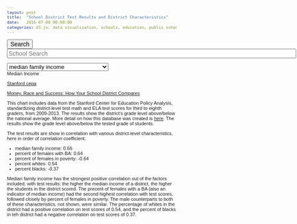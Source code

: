 ```yaml
---
layout: post
title:  "School District Test Results and District Characteristics"
date:   2016-07-08 00:00:00
categories: d3.js, data visualization, schools, education, public schools, race, poverty, socioeconomics
---
```



  <form name="myform" onSubmit="return handleClickSearch()">
        <input name="Submit"  type="submit" size="50" style="font-size: 14px;" color="#fff"    value="Search" >
        <input type="text" id="myVal" size="80" style="font-size: 14px;" placeholder="School Search">
</form>

<select id="select-list">
  <option value="d.income50perc">median family income</option> 
  <option value="d.percentfemalesBA">percent of females with BA in district</option>  
  <option value="d.percentfemalespov">percent females in poverty in district</option>  
  <option value="d.percentwhites">percent whites in district</option> 
  <option value="d.percentblacks">percent blacks in district</option>
</select>

  <div id="correl-1-title">Median Income
    <div id="correl-1-chart"></div>
  </div>

[Stanford cepa](https://cepa.stanford.edu/seda/data-archive)

[Money, Race and Success: How Your School District Compares](http://www.nytimes.com/interactive/2016/04/29/upshot/money-race-and-success-how-your-school-district-compares.html?smid=tw-share)

This chart includes data from the Stanford Center for Education Policy Analysis, standardizing district-level test math and ELA test scores for third to eighth graders, from 2009-2013. The results show the district's grade level above/below the national average. More detail on how this database was created is [here](https://cepa.stanford.edu/sites/default/files/wp16-09-v201604.pdf). The results show the grade level above/below the tested grade of students. 

The test results are show in correlation with various district-level characteristics, here in order of correlation coefficient: 

* median family income: 0.66
* percent of females with BA: 0.64
* percent of females in poverty: -0.64
* percent whites: 0.54
* percent blacks: -0.37

Median family income has the strongest positive correlation out of the factors included, with test results: the higher the median income of a district, the higher the students in the district scored. The precent of females with a BA (also an indicator of median income) had the second highest correlation with test scores, followed closely by percent of females in poverty. The male counterparts to both of these characteristics, not shown, were similar. The percentage of whites in the district had a positive correlation on test scores of 0.54, and the percent of blacks in teh district had a negative correlation on test scores of 0.37. 

<script src="http://d3js.org/d3.v3.min.js"></script>

<script src="http://code.jquery.com/ui/1.11.4/themes/smoothness/jquery-ui.css"></script>

<script src="http://code.jquery.com/jquery-1.10.2.js"></script>
  <script src="http://code.jquery.com/ui/1.11.4/jquery-ui.js"></script>

<style>
body {
  font: 11px sans-serif;
}
.x-axis path, .y-axis path,
.x-axis line, .y-axis line {
  fill: none;
  stroke: #000;
  shape-rendering: crispEdges;
}
.dot {
  stroke: #000;
}
.tooltip {
  position: absolute;
  width: 200px;
  height: 28px;
  pointer-events: none;
}

.input:focus {
  color: blue;
}

.ui-menu {
  list-style-type: none;
  padding: 5px;
  font-size: 12px;
  background-color: white;
  cursor: pointer
  opacity: 0.7;
}

.ui-menu-item {
  padding: 5px;
}

.ui-menu-item:hover {
  cursor: pointer;
}

</style>

<script>
d3.select("#select-list").on("change", function() {
  var selectedValue = d3.event.target.value;
  
  if (selectedValue == "d.percentwhites") 
  {
    var xValue = function(d) { return d.percentwhites;}, // data -> value
    xScale = d3.scale.linear().range([0, width]), // value -> display
    xMap = function(d) { return xScale(xValue(d));}, // data -> display
    xAxis = d3.svg.axis().scale(xScale).orient("bottom");

    d3.csv("https://raw.githubusercontent.com/nadinesk/nadinesk.github.io/master/d3Data/schooldata4.csv", function(error, data) {
    
     data.forEach(function(d) {
      d.percentwhites = +d.percentwhites;
      });  
      
    xScale.domain([d3.min(data, xValue)-0.1, d3.max(data, xValue)+0.1]);
    yScale.domain([d3.min(data, yValue)-0.2, d3.max(data, yValue)+0.2]);
    
    d3.selectAll("circle")
      .transition()
          .duration(300)
          .ease("quad")
        .attr("cx", xMap)
               .style("fill", "rgba(127, 58, 70,0.4)"); 
        
    d3.select(".x-axis")
        .call(xAxis);
    d3.select(".label-x")
           .text("percent whites");

          d3.selectAll(".dot")
         .on("mouseover", function(d) {
          tooltip.transition()
               .duration(200)
               .style("opacity", .9);
          tooltip.html("<b>" + d["educationagencyname"] + "</b>" + "<br/>" + formatPercent(xValue(d)) 
          + " white<br> grades above/below avg: " + formatResult(yValue(d)) + "<br> state: " + d["state"])
          .style("left", (d3.event.pageX + 5) + "px")
               .style("top", (d3.event.pageY - 28) + "px")
                .style("background-color","white")
               .style("border", "1px solid black")
               .style("border-radius", "3px")
               .style("padding", "5px")
               //.style("width", "100px")
               .style("height", "100px");
               
      })
      .on("mouseout", function(d) {
          tooltip.transition()
               .duration(500)
               .style("opacity", 0);
      });
       
    });
      
  }
  
  else if (selectedValue == "d.percentblacks") 
  {
    var xValue = function(d) { return d.percentblacks;}, // data -> value
    xScale = d3.scale.linear().range([0, width]), // value -> display
    xMap = function(d) { return xScale(xValue(d));}, // data -> display
    xAxis = d3.svg.axis().scale(xScale).orient("bottom");

    d3.csv("https://raw.githubusercontent.com/nadinesk/nadinesk.github.io/master/d3Data/schooldata4.csv", function(error, data) {
    
     data.forEach(function(d) {
      d.percentblacks = +d.percentblacks;
      });  
      
    xScale.domain([d3.min(data, xValue)-0.1, d3.max(data, xValue)+0.1]);
    yScale.domain([d3.min(data, yValue)-0.2, d3.max(data, yValue)+0.2]);
    
    d3.selectAll("circle")
      .transition()
          .duration(300)
          .ease("quad")
        .attr("cx", xMap)
        .style("fill", "rgba(255, 192, 203, 0.6)"); 
    d3.select(".x-axis")
        .call(xAxis);
    d3.select(".label-x")
        .text("percent blacks");
       

  d3.selectAll(".dot")
         .on("mouseover", function(d) {
          tooltip.transition()
               .duration(200)
               .style("opacity", .9);
          tooltip.html("<b>" + d["educationagencyname"] + "</b>" + "<br/>" + formatPercent(xValue(d)) 
          + " black<br> grades above/below avg: " + formatResult(yValue(d)) + "<br> state: " + d["state"])
          .style("left", (d3.event.pageX + 5) + "px")
               .style("top", (d3.event.pageY - 28) + "px")
                .style("background-color","white")
               .style("border", "1px solid black")
               .style("border-radius", "3px")
               .style("padding", "5px")
               //.style("width", "100px")
               .style("height", "100px");
      })
      .on("mouseout", function(d) {
          tooltip.transition()
               .duration(500)
               .style("opacity", 0);
      });
       
    });
      
  }

 else if (selectedValue == "d.income50perc") 
  {
    var xValue = function(d) { return d.income50perc;}, // data -> value
    xScale = d3.scale.linear().range([0, width]), // value -> display
    xMap = function(d) { return xScale(xValue(d));}, // data -> display
    xAxis = d3.svg.axis().scale(xScale).orient("bottom");

    d3.csv("https://raw.githubusercontent.com/nadinesk/nadinesk.github.io/master/d3Data/schooldata4.csv", function(error, data) {
    
     data.forEach(function(d) {
      d.income50perc = +d.income50perc;
      });  
      
    xScale.domain([d3.min(data, xValue)-0.1, d3.max(data, xValue)+0.1]);
    yScale.domain([d3.min(data, yValue)-0.2, d3.max(data, yValue)+0.2]);
    
    d3.selectAll("circle")
      .transition()
          .duration(300)
          .ease("quad")
        .attr("cx", xMap)
        .style("fill", "rgba(255, 116, 140,0.5)");
        
    d3.select(".x-axis")
        .call(xAxis);
    d3.select(".label-x")
        .text("median family income");
 
    d3.selectAll(".dot")
         .on("mouseover", function(d) {
          tooltip.transition()
               .duration(200)
               .style("opacity", .9);
          tooltip.html("<b>" + d["educationagencyname"] + "</b>" + "<br/> median income: $" + formatDollar(xValue(d)) 
          + "<br> grades above/below avg: " + formatResult(yValue(d)) + "<br> state: " + d["state"])
          .style("left", (d3.event.pageX + 5) + "px")
               .style("top", (d3.event.pageY - 28) + "px")
                .style("background-color","white")
               .style("border", "1px solid black")
               .style("border-radius", "3px")
               .style("padding", "5px")
               //.style("width", "100px")
               .style("height", "100px");
      })
      .on("mouseout", function(d) {
          tooltip.transition()
               .duration(500)
               .style("opacity", 0);
      });       
       
    });
      
  }
        
  else if (selectedValue == "d.percentfemalesBA") 
  {
    var xValue = function(d) { return d.percentfemalesBA;}, // data -> value
    xScale = d3.scale.linear().range([0, width]), // value -> display
    xMap = function(d) { return xScale(xValue(d));}, // data -> display
    xAxis = d3.svg.axis().scale(xScale).orient("bottom");

    d3.csv("https://raw.githubusercontent.com/nadinesk/nadinesk.github.io/master/d3Data/schooldata4.csv", function(error, data) {
    
     data.forEach(function(d) {
      d.percentfemalesBA = +d.percentfemalesBA;
      });  
      
    xScale.domain([d3.min(data, xValue)-0.1, d3.max(data, xValue)+0.1]);
    yScale.domain([d3.min(data, yValue)-0.2, d3.max(data, yValue)+0.2]);
    
    d3.selectAll("circle")
      .transition()
          .duration(100)
          .ease("linear")
        .attr("cx", xMap)
        .style("fill", "rgba(204, 93, 112, 0.5)"); 
        
    d3.select(".x-axis")
        .call(xAxis);
    d3.select(".label-x")
        .text("percent of females with BA");


    d3.selectAll(".dot")
         .on("mouseover", function(d) {
          tooltip.transition()
               .duration(200)
               .style("opacity", .9);
          tooltip.html("<b>" + d["educationagencyname"] + "</b>" + "<br/>" + formatPercent(xValue(d)) 
          + " females with BA <br> grades above/below avg: " + formatResult(yValue(d)) + "<br> state: " + d["state"])
          .style("left", (d3.event.pageX + 5) + "px")
               .style("top", (d3.event.pageY - 28) + "px")
                .style("background-color","white")
               .style("border", "1px solid black")
               .style("border-radius", "3px")
               .style("padding", "5px")
               //.style("width", "100px")
               .style("height", "100px");
      })
      .on("mouseout", function(d) {
          tooltip.transition()
               .duration(500)
               .style("opacity", 0);
      });
       
    });
      
  }

  else if (selectedValue == "d.percentfemalespov") 
  {
    var xValue = function(d) { return d.percentfemalespov;}, // data -> value
    xScale = d3.scale.linear().range([0, width]), // value -> display
    xMap = function(d) { return xScale(xValue(d));}, // data -> display
    xAxis = d3.svg.axis().scale(xScale).orient("bottom");

    d3.csv("https://raw.githubusercontent.com/nadinesk/nadinesk.github.io/master/d3Data/schooldata4.csv", function(error, data) {
    
     data.forEach(function(d) {
      d.percentfemalespov = +d.percentfemalespov;
      });  
      
    xScale.domain([d3.min(data, xValue)-0.1, d3.max(data, xValue)+0.1]);
    yScale.domain([d3.min(data, yValue)-0.2, d3.max(data, yValue)+0.2]);
    
    d3.selectAll("circle")
      .transition()
          .duration(300)
          .ease("quad")
        .attr("cx", xMap)
        .style("fill", "rgba(127, 96, 102, 0.4)"); 

        
    d3.select(".x-axis")
        .call(xAxis);
    d3.select(".label-x")
        .text("percent of females in poverty");


    d3.selectAll(".dot")
         .on("mouseover", function(d) {
          tooltip.transition()
               .duration(200)
               .style("opacity", .9);
           tooltip.html("<b>" + d["educationagencyname"] + "</b>" + "<br/>" + formatPercent(xValue(d)) 
          + " females in poverty <br> grades above/below avg: " + formatResult(yValue(d)) + "<br> state: " + d["state"])
           .style("left", (d3.event.pageX + 5) + "px")
               .style("top", (d3.event.pageY - 28) + "px")
                .style("background-color","white")
               .style("border", "1px solid black")
               .style("border-radius", "3px")
               .style("padding", "5px")
               //.style("width", "100px")
               .style("height", "100px");
      })
      .on("mouseout", function(d) {
          tooltip.transition()
               .duration(500)
               .style("opacity", 0);
      });
       
    });
      
  }

});

var formatPercent = d3.format(".0%");
var formatDollar = d3.format(",.0f");
var formatResult = d3.format(",.1f");


var margin = {top: 20, right: 20, bottom: 30, left: 40},
    width = 1000 - margin.left - margin.right,
    height = 500 - margin.top - margin.bottom;
var xValue = function(d) { return d.income50perc;}, // data -> value
    xScale = d3.scale.linear().range([0, width]), // value -> display
    xMap = function(d) { return xScale(xValue(d));}, // data -> display
    xAxis = d3.svg.axis().scale(xScale).orient("bottom");
var yValue = function(d) { return d["averagetest"];}, // data -> value
    yScale = d3.scale.linear().range([height, 0]), // value -> display
    yMap = function(d) { return yScale(yValue(d));}, // data -> display
    yAxis = d3.svg.axis().scale(yScale).orient("left");
var svg = d3.select("#correl-1-chart").append("svg")
    .attr("width", width + margin.left + margin.right)
    .attr("height", height + margin.top + margin.bottom)
  .append("g")
    .attr("transform", "translate(" + margin.left + "," + margin.top + ")");
var tooltip = d3.select("body").append("div")
    .attr("class", "tooltip")
    .style("opacity", 0);
var currentSearchTerm = "";
d3.csv("https://raw.githubusercontent.com/nadinesk/nadinesk.github.io/master/d3Data/schooldata5.csv", function(error, data) {
  
  
  
  data.forEach(function(d) {
    d.income50perc = +d.income50perc;
    d["averagetest"] = +d["averagetest"];
  });
  
  data.sort(function(a,b) { return a.totalenrollment - b.totalenrollment; });
  
  
  xScale.domain([d3.min(data, xValue)-1, d3.max(data, xValue)+1]);
  yScale.domain([d3.min(data, yValue)-0.2, d3.max(data, yValue)+0.2]);
  svg.append("g")
      .attr("class", "x-axis")
      .attr("transform", "translate(0," + height + ")")
      .call(xAxis)
    .append("text")
      .attr("class", "label-x")
      .attr("x", width)
      .attr("y", -6)
      .style("text-anchor", "end")
      .text("median income");
  svg.append("g")
      .attr("class", "y-axis")
      .call(yAxis)
    .append("text")
      .attr("class", "label")
      .attr("transform", "rotate(-90)")
      .attr("y", 6)
      .attr("dy", ".71em")
      .style("text-anchor", "end")
      .text("grades above/below average");
  
  svg.selectAll(".dot")
      .data(data)
    .enter().append("circle")
      .attr("class", "dot")
      .attr("r", function(d) { if (d.totalenrollment >= 400000) 
          {
            return  25 
          } 
          else if (d.totalenrollment < 400000 && d.totalenrollment >= 100000) 
          {
            return 20
          }
          else if (d.totalenrollment < 100000 && d.totalenrollment >= 50000) 
          {
            return 15
          }
          else if (d.totalenrollment < 50000 && d.totalenrollment >= 10000) 
          {
            return 10
          }
          else if (d.totalenrollment < 10000 && d.totalenrollment >= 1000) 
          {
            return 8
          }
          else
            return 4
          }) 
      .attr("cx", xMap)
      .attr("cy", yMap)
       .style("fill", "rgba(255, 116, 140,0.5)")
          
       .style("stroke", "white")
       .attr("visibility", function(d) {
           if (d.income50perc <= 1000)
          {
            return "hidden"
          }
          else {
            return "visible"
          }
       })
        
      .on("mouseover", function(d) {
          tooltip.transition()
               .duration(200)
               .style("opacity", .9);
          tooltip.html("<b>" + d["educationagencyname"] + "</b>" + "<br/> median income: $" + formatDollar(xValue(d)) 
          + "<br> grades above/below avg: " + formatResult(yValue(d)) + "<br> state: " + d["state"])
               .style("left", (d3.event.pageX + 5) + "px")
               .style("top", (d3.event.pageY - 28) + "px")
               .style("background-color","white")
               .style("border", "1px solid black")
               .style("border-radius", "3px")
               .style("padding", "5px")
               //.style("width", "100px")
               .style("height", "100px");
      })
      .on("mouseout", function(d) {
          tooltip.transition()
               .duration(500)
               .style("opacity", 0);
      });
var all_schools = [];
  
data.forEach(function(d) {
    
  all_schools.push(d["educationagencyname"]);
  
  });
  $( "#myVal" ).autocomplete({
    source: all_schools
  });
 
});
function handleClickSearch(event){
  currentSearchTerm = document.getElementById("myVal").value;
    console.log(currentSearchTerm);
    draw(currentSearchTerm);
return false;
}
function draw(){
    d3.select("body").selectAll("circle.dot").attr("visibility", valOpacity);
}
var valOpacity = function(d) { 
      if (d.educationagencyname.search(currentSearchTerm.toUpperCase()) != -1)  {
        return "visible";
      }
      else {
        return "hidden";
      }
    };
</script>


